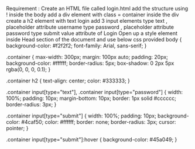 Requirement :
Create an HTML file called login.html
add the structure using !
inside the body add a div element with class = container 
inside the div create a h2 element with text login
add 3 input elements
type text , placeholder attribute username
type password , placeholder attribute password
type submit value attribute of Login
Open up a style element inside Head section of the document and use below css provided
body {
  background-color: #f2f2f2;
  font-family: Arial, sans-serif;
}

.container {
  max-width: 300px;
  margin: 100px auto;
  padding: 20px;
  background-color: #ffffff;
  border-radius: 5px;
  box-shadow: 0 2px 5px rgba(0, 0, 0, 0.1);
}

.container h2 {
  text-align: center;
  color: #333333;
}

.container input[type="text"],
.container input[type="password"] {
  width: 100%;
  padding: 10px;
  margin-bottom: 10px;
  border: 1px solid #cccccc;
  border-radius: 3px;
}

.container input[type="submit"] {
  width: 100%;
  padding: 10px;
  background-color: #4caf50;
  color: #ffffff;
  border: none;
  border-radius: 3px;
  cursor: pointer;
}

.container input[type="submit"]:hover {
  background-color: #45a049;
}